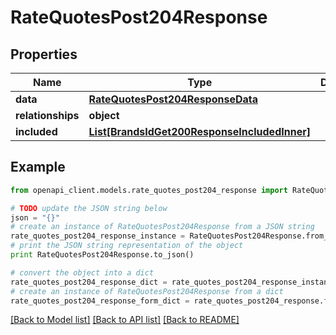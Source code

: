 # RateQuotesPost204Response


## Properties
Name | Type | Description | Notes
------------ | ------------- | ------------- | -------------
**data** | [**RateQuotesPost204ResponseData**](RateQuotesPost204ResponseData.md) |  | [optional] 
**relationships** | **object** |  | [optional] 
**included** | [**List[BrandsIdGet200ResponseIncludedInner]**](BrandsIdGet200ResponseIncludedInner.md) |  | [optional] 

## Example

```python
from openapi_client.models.rate_quotes_post204_response import RateQuotesPost204Response

# TODO update the JSON string below
json = "{}"
# create an instance of RateQuotesPost204Response from a JSON string
rate_quotes_post204_response_instance = RateQuotesPost204Response.from_json(json)
# print the JSON string representation of the object
print RateQuotesPost204Response.to_json()

# convert the object into a dict
rate_quotes_post204_response_dict = rate_quotes_post204_response_instance.to_dict()
# create an instance of RateQuotesPost204Response from a dict
rate_quotes_post204_response_form_dict = rate_quotes_post204_response.from_dict(rate_quotes_post204_response_dict)
```
[[Back to Model list]](../README.md#documentation-for-models) [[Back to API list]](../README.md#documentation-for-api-endpoints) [[Back to README]](../README.md)


